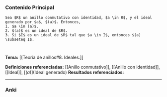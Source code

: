 ### Contenido Principal

```ad-proposition
Sea $R$ un anillo conmutativo con identidad, $a \in R$, y el ideal generado por $a$, $(a)$. Entonces,
1. $a \in (a)$.
2. $(a)$ es un ideal de $R$.
3. Si $I$ es un ideal de $R$ tal que $a \in I$, entonces $(a) \subseteq I$.
```

```ad-proof


```

**Tema:** [[Teoría de anillos#8. Ideales.]]

**Definiciones referenciadas:** [[Anillo conmutativo]], [[Anillo con identidad]], [[Ideal]], [$(a)$](Ideal generado)
**Resultados referenciados:**

---
### Anki
